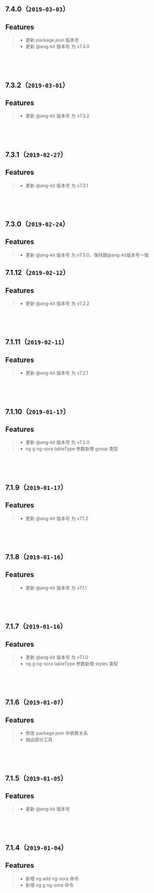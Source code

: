 ## 7.4.0（`2019-03-03`）
## Features
> * 更新 package.json 版本号
> * 更新 @ang-kit 版本号 为 v7.4.0

<br>
<br>
<br>

## 7.3.2（`2019-03-01`）
## Features
> * 更新 @ang-kit 版本号 为 v7.3.2

<br>
<br>
<br>

## 7.3.1（`2019-02-27`）
## Features
> * 更新 @ang-kit 版本号 为 v7.3.1

<br>
<br>
<br>

## 7.3.0（`2019-02-24`）
## Features
> * 更新 @ang-kit 版本号 为 v7.3.0，保持跟@ang-kit版本号一致

## 7.1.12（`2019-02-12`）
## Features
> * 更新 @ang-kit 版本号 为 v7.2.2

<br>
<br>
<br>

## 7.1.11（`2019-02-11`）
## Features
> * 更新 @ang-kit 版本号 为 v7.2.1

<br>
<br>
<br>

## 7.1.10（`2019-01-17`）
## Features
> * 更新 @ang-kit 版本号 为 v7.2.0
> * ng g ng-sora tableType 参数新增 group 类型

<br>
<br>
<br>

## 7.1.9（`2019-01-17`）
## Features
> * 更新 @ang-kit 版本号 为 v7.1.2

<br>
<br>
<br>

## 7.1.8（`2019-01-16`）
## Features
> * 更新 @ang-kit 版本号 为 v7.1.1

<br>
<br>
<br>

## 7.1.7（`2019-01-16`）
## Features
> * 更新 @ang-kit 版本号 为 v7.1.0
> * ng g ng-sora tableType 参数新增 styles 类型

<br>
<br>
<br>

## 7.1.6（`2019-01-07`）
## Features
> * 修改 package.json 中依赖关系
> * 抽出部分工具

<br>
<br>
<br>

## 7.1.5（`2019-01-05`）
## Features
> * 更新 @ang-kit 版本号

<br>
<br>
<br>

## 7.1.4（`2019-01-04`）
## Features
> * 新增 ng add ng-sora 命令
> * 新增 ng g ng-sora 命令
